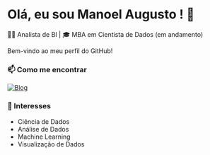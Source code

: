 # Olá, eu sou Manoel Augusto ! 👋

👨‍💼 Analista de BI | 🎓 MBA em Cientista de Dados (em andamento)

Bem-vindo ao meu perfil do GitHub! 

### 📫 Como me encontrar

[![Blog](https://img.shields.io/badge/portfolio-000000?style=for-the-badge&logo=&logoColor=#127369)](http://manoelaugustolima.com.br)

### 🌱 Interesses
- Ciência de Dados
- Análise de Dados
- Machine Learning
- Visualização de Dados
